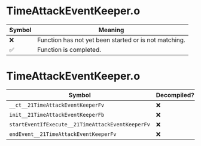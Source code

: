 # TimeAttackEventKeeper.o
| Symbol | Meaning 
| ------------- | ------------- 
| :x: | Function has not yet been started or is not matching. 
| :white_check_mark: | Function is completed. 


# TimeAttackEventKeeper.o
| Symbol | Decompiled? |
| ------------- | ------------- |
| `__ct__21TimeAttackEventKeeperFv` | :x: |
| `init__21TimeAttackEventKeeperFb` | :x: |
| `startEventIfExecute__21TimeAttackEventKeeperFv` | :x: |
| `endEvent__21TimeAttackEventKeeperFv` | :x: |
